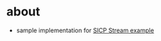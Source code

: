 # about
- sample implementation for [SICP Stream example](https://sarabander.github.io/sicp/html/3_002e5.xhtml#g_t3_002e5_002e2)